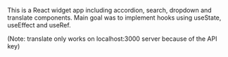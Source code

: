 This is a React widget app including accordion, search, dropdown and translate components. Main goal was to implement hooks using useState, useEffect and useRef.

(Note: translate only works on localhost:3000 server because of the API key)
